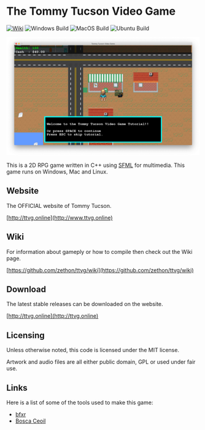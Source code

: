 # The Tommy Tucson Video Game

[![Wiki][wiki-img]][wiki]
![Windows Build](https://github.com/zethon/ttvg/actions/workflows/windows.yml/badge.svg)
![MacOS Build](https://github.com/zethon/ttvg/actions/workflows/macos.yml/badge.svg)
![Ubuntu Build](https://github.com/zethon/ttvg/actions/workflows/ubuntu.yml/badge.svg)

![](docs/images/screenshot1.png)

This is a 2D RPG game written in C++ using [SFML](http://sfml-dev.org/) for multimedia. This game runs on Windows, Mac and Linux.

## Website

The OFFICIAL website of Tommy Tucson.

[http://ttvg.online](http://www.ttvg.online)

## Wiki

For information about gameply or how to compile then check out the Wiki page. 

[https://github.com/zethon/ttvg/wiki](https://github.com/zethon/ttvg/wiki)

## Download

The latest stable releases can be downloaded on the website.

[http://ttvg.online](http://ttvg.online)

## Licensing

Unless otherwise noted, this code is licensed under the MIT license.

Artwork and audio files are all either public domain, GPL or used under fair use. 

## Links

Here is a list of some of the tools used to make this game:
* [bfxr](https://www.bfxr.net/)
* [Bosca Ceoil](https://boscaceoil.net/)

<!-- For more information visit [Dog Finger Studios](https://dogfinger.com). -->

  [wiki-img]: https://img.shields.io/badge/docs-Wiki-blue.svg
  [wiki]: https://github.com/zethon/ttvg/wiki
